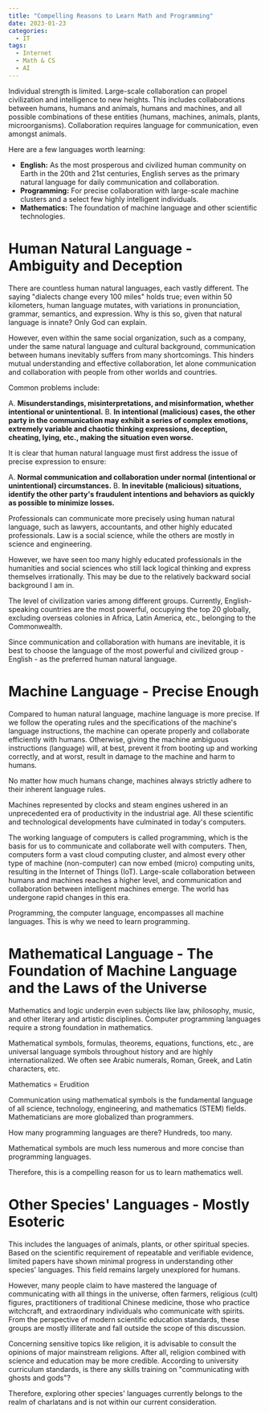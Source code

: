 ```yaml
---
title: "Compelling Reasons to Learn Math and Programming"
date: 2023-01-23
categories:
  - IT
tags:
  - Internet
  - Math & CS
  - AI
---
```


Individual strength is limited. Large-scale collaboration can propel civilization and intelligence to new heights. This includes collaborations between humans, humans and animals, humans and machines, and all possible combinations of these entities (humans, machines, animals, plants, microorganisms). Collaboration requires language for communication, even amongst animals.

Here are a few languages worth learning:

* **English:** As the most prosperous and civilized human community on Earth in the 20th and 21st centuries, English serves as the primary natural language for daily communication and collaboration.
* **Programming:** For precise collaboration with large-scale machine clusters and a select few highly intelligent individuals.
* **Mathematics:** The foundation of machine language and other scientific technologies.

# Human Natural Language - Ambiguity and Deception

There are countless human natural languages, each vastly different. The saying "dialects change every 100 miles" holds true; even within 50 kilometers, human language mutates, with variations in pronunciation, grammar, semantics, and expression. Why is this so, given that natural language is innate? Only God can explain.

However, even within the same social organization, such as a company, under the same natural language and cultural background, communication between humans inevitably suffers from many shortcomings. This hinders mutual understanding and effective collaboration, let alone communication and collaboration with people from other worlds and countries.

Common problems include:

A. **Misunderstandings, misinterpretations, and misinformation, whether intentional or unintentional.**
B. **In intentional (malicious) cases, the other party in the communication may exhibit a series of complex emotions, extremely variable and chaotic thinking expressions, deception, cheating, lying, etc., making the situation even worse.**

It is clear that human natural language must first address the issue of precise expression to ensure:

A. **Normal communication and collaboration under normal (intentional or unintentional) circumstances.**
B. **In inevitable (malicious) situations, identify the other party's fraudulent intentions and behaviors as quickly as possible to minimize losses.**

Professionals can communicate more precisely using human natural language, such as lawyers, accountants, and other highly educated professionals. Law is a social science, while the others are mostly in science and engineering.

However, we have seen too many highly educated professionals in the humanities and social sciences who still lack logical thinking and express themselves irrationally. This may be due to the relatively backward social background I am in.

The level of civilization varies among different groups. Currently, English-speaking countries are the most powerful, occupying the top 20 globally, excluding overseas colonies in Africa, Latin America, etc., belonging to the Commonwealth.

Since communication and collaboration with humans are inevitable, it is best to choose the language of the most powerful and civilized group - English - as the preferred human natural language.

# Machine Language - Precise Enough

Compared to human natural language, machine language is more precise. If we follow the operating rules and the specifications of the machine's language instructions, the machine can operate properly and collaborate efficiently with humans. Otherwise, giving the machine ambiguous instructions (language) will, at best, prevent it from booting up and working correctly, and at worst, result in damage to the machine and harm to humans.

No matter how much humans change, machines always strictly adhere to their inherent language rules.

Machines represented by clocks and steam engines ushered in an unprecedented era of productivity in the industrial age. All these scientific and technological developments have culminated in today's computers.

The working language of computers is called programming, which is the basis for us to communicate and collaborate well with computers. Then, computers form a vast cloud computing cluster, and almost every other type of machine (non-computer) can now embed (micro) computing units, resulting in the Internet of Things (IoT). Large-scale collaboration between humans and machines reaches a higher level, and communication and collaboration between intelligent machines emerge. The world has undergone rapid changes in this era.

Programming, the computer language, encompasses all machine languages. This is why we need to learn programming.

# Mathematical Language - The Foundation of Machine Language and the Laws of the Universe

Mathematics and logic underpin even subjects like law, philosophy, music, and other literary and artistic disciplines. Computer programming languages require a strong foundation in mathematics.

Mathematical symbols, formulas, theorems, equations, functions, etc., are universal language symbols throughout history and are highly internationalized. We often see Arabic numerals, Roman, Greek, and Latin characters, etc.

Mathematics = Erudition

Communication using mathematical symbols is the fundamental language of all science, technology, engineering, and mathematics (STEM) fields. Mathematicians are more globalized than programmers.

How many programming languages are there? Hundreds, too many.

Mathematical symbols are much less numerous and more concise than programming languages.

Therefore, this is a compelling reason for us to learn mathematics well.

# Other Species' Languages - Mostly Esoteric

This includes the languages of animals, plants, or other spiritual species. Based on the scientific requirement of repeatable and verifiable evidence, limited papers have shown minimal progress in understanding other species' languages. This field remains largely unexplored for humans.

However, many people claim to have mastered the language of communicating with all things in the universe, often farmers, religious (cult) figures, practitioners of traditional Chinese medicine, those who practice witchcraft, and extraordinary individuals who communicate with spirits. From the perspective of modern scientific education standards, these groups are mostly illiterate and fall outside the scope of this discussion.

Concerning sensitive topics like religion, it is advisable to consult the opinions of major mainstream religions. After all, religion combined with science and education may be more credible. According to university curriculum standards, is there any skills training on "communicating with ghosts and gods"?

Therefore, exploring other species' languages currently belongs to the realm of charlatans and is not within our current consideration.